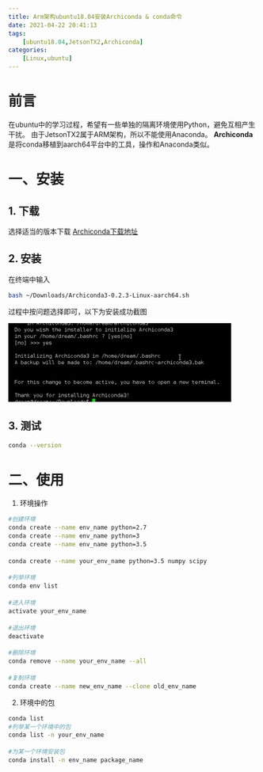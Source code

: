 ```yaml
---
title: Arm架构ubuntu18.04安装Archiconda & conda命令
date: 2021-04-22 20:41:13
tags: 
    [ubuntu18.04,JetsonTX2,Archiconda] 
categories: 
    [Linux,ubuntu]
---
```


# 前言

在ubuntu中的学习过程，希望有一些单独的隔离环境使用Python，避免互相产生干扰。
由于JetsonTX2属于ARM架构，所以不能使用Anaconda。
**Archiconda**是将conda移植到aarch64平台中的工具，操作和Anaconda类似。

# 一、安装
## 1. 下载
选择适当的版本下载 [Archiconda下载地址](https://github.com/Archiconda/build-tools/releases)

## 2. 安装
在终端中输入
```bash
bash ~/Downloads/Archiconda3-0.2.3-Linux-aarch64.sh
```
过程中按问题选择即可，以下为安装成功截图

![01](../../images/Arm架构ubuntu18-04安装Archiconda/01.jpg)

## 3. 测试

```bash
conda --version
```

# 二、使用
1. 环境操作

```bash
#创建环境
conda create --name env_name python=2.7
conda create --name env_name python=3
conda create --name env_name python=3.5

conda create --name your_env_name python=3.5 numpy scipy

#列举环境
conda env list

#进入环境
activate your_env_name

#退出环境
deactivate

#删除环境
conda remove --name your_env_name --all

#复制环境
conda create --name new_env_name --clone old_env_name 
```

2. 环境中的包

```bash
conda list
#列举某一个环境中的包
conda list -n your_env_name

#为某一个环境安装包
conda install -n env_name package_name
```









